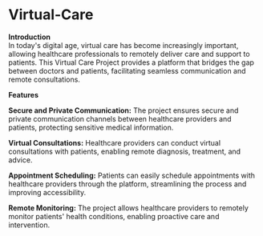 # Virtual-Care
**Introduction**  
In today's digital age, virtual care has become increasingly important, allowing healthcare professionals to remotely deliver care and support to patients. This Virtual Care Project provides a platform that bridges the gap between doctors and patients, facilitating seamless communication and remote consultations.

**Features**     

**Secure and Private Communication:** The project ensures secure and private communication channels between healthcare providers and patients, protecting sensitive medical information.  

**Virtual Consultations:** Healthcare providers can conduct virtual consultations with patients, enabling remote diagnosis, treatment, and advice.  

**Appointment Scheduling:** Patients can easily schedule appointments with healthcare providers through the platform, streamlining the process and improving accessibility.  

**Remote Monitoring:** The project allows healthcare providers to remotely monitor patients' health conditions, enabling proactive care and intervention.
